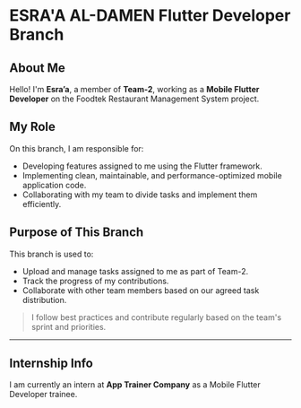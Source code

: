 # ESRA'A AL-DAMEN Flutter Developer Branch

## About Me
Hello! I'm **Esra’a**, a member of **Team-2**, working as a **Mobile Flutter Developer** on the Foodtek Restaurant Management System project.

## My Role
On this branch, I am responsible for:
- Developing features assigned to me using the Flutter framework.
- Implementing clean, maintainable, and performance-optimized mobile application code.
- Collaborating with my team to divide tasks and implement them efficiently.

## Purpose of This Branch
This branch is used to:
- Upload and manage tasks assigned to me as part of Team-2.
- Track the progress of my contributions.
- Collaborate with other team members based on our agreed task distribution.

> I follow best practices and contribute regularly based on the team's sprint and priorities.

---
## Internship Info
I am currently an intern at **App Trainer Company** as a Mobile Flutter Developer trainee.
